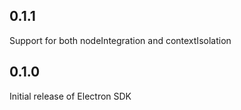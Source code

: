 ## 0.1.1

Support for both nodeIntegration and contextIsolation

## 0.1.0

Initial release of Electron SDK
